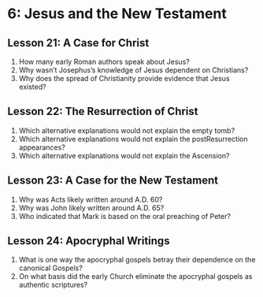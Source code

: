 # 6: Jesus and the New Testament

## Lesson 21: A Case for Christ

1. How many early Roman authors speak about Jesus?
2. Why wasn’t Josephus’s knowledge of Jesus dependent on Christians?
3. Why does the spread of Christianity provide evidence that Jesus existed?

## Lesson 22: The Resurrection of Christ

1. Which alternative explanations would not explain the empty tomb?
2. Which alternative explanations would not explain the postResurrection appearances?
3. Which alternative explanations would not explain the Ascension?

## Lesson 23: A Case for the New Testament

1. Why was Acts likely written around A.D. 60?
2. Why was John likely written around A.D. 65?
3. Who indicated that Mark is based on the oral preaching of Peter?

## Lesson 24: Apocryphal Writings

1. What is one way the apocryphal gospels betray their dependence on the canonical Gospels?
2. On what basis did the early Church eliminate the apocryphal gospels as authentic scriptures?

